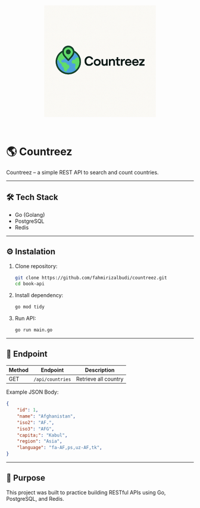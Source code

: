 <p align="center">
  <img src="https://github.com/fahmirizalbudi/countreez/blob/main/countreez.png" alt="Countreez Logo" width="300"/>
</p>

<br/>

# 🌎 Countreez

Countreez – a simple REST API to search and count countries.

---

## 🛠️ Tech Stack

- Go (Golang)
- PostgreSQL
- Redis

---

## ⚙️ Instalation

1. Clone repository:
   ```bash
   git clone https://github.com/fahmirizalbudi/countreez.git
   cd book-api
   ```

3. Install dependency:
   ```bash
   go mod tidy
   ```

4. Run API:
   ```bash
   go run main.go
   ```

---

## 🔗 Endpoint

| Method | Endpoint                    | Description             |
|--------|-----------------------------|-------------------------|
| GET    | `/api/countries`                | Retrieve all country       |

Example JSON Body:
```json
{
    "id": 1,
    "name": "Afghanistan",
    "iso2": "AF.",
    "iso3": "AFG",
    "capita;": "Kabul",
    "region": "Asia",
    "language": "fa-AF,ps,uz-AF,tk",
}
```

---

## 🎯 Purpose

This project was built to practice building RESTful APIs using Go, PostgreSQL, and Redis.

